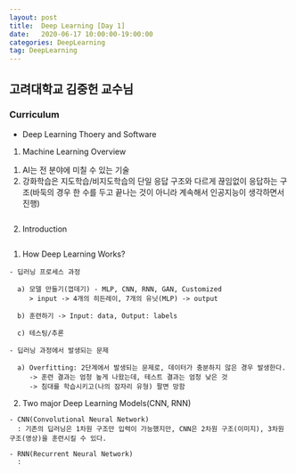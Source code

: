 ```yaml
---
layout: post
title:  Deep Learning [Day 1]
date:   2020-06-17 10:00:00-19:00:00
categories: DeepLearning
tag: DeepLearning
---
```


## 고려대학교 김중헌 교수님
### Curriculum
- Deep Learning Thoery and Software  

1. Machine Learning Overview
  1) AI는 전 분야에 미칠 수 있는 기술
  2) 강화학습은 지도학습/비지도학습의 단일 응답 구조와 다르게 끊임없이 응답하는 구조(바둑의 경우 한 수를 두고 끝나는 것이 아니라 계속해서 인공지능이 생각하면서 진행)
<img>

2. Introduction
  <img>
  
  1) How Deep Learning Works?

    - 딥러닝 프로세스 과정

      a) 모델 만들기(껍데기) - MLP, CNN, RNN, GAN, Customized
         > input -> 4개의 히든레이, 7개의 유닛(MLP) -> output

      b) 훈련하기 -> Input: data, Output: labels
      
      c) 테스팅/추론
  
    - 딥러닝 과정에서 발생되는 문제

      a) Overfitting: 2단계에서 발생되는 문제로, 데이터가 충분하지 않은 경우 발생한다.  
         -> 훈련 결과는 엄청 높게 나왔는데, 테스트 결과는 엄청 낮은 것
         -> 침대를 학습시키고(나의 잠자리 유형) 팔면 망함

  2) Two major Deep Learning Models(CNN, RNN)

    - CNN(Convolutional Neural Network)
      : 기존의 딥러닝은 1차원 구조만 입력이 가능했지만, CNN은 2차원 구조(이미지), 3차원 구조(영상)을 훈련시킬 수 있다.

    - RNN(Recurrent Neural Network)
      : 









